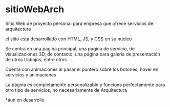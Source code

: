 # sitioWebArch
Sitio Web de proyecto personal para empresa que ofrece servicios de arquitectura

el sitio esta desarrollado con HTML, JS, y CSS en su nucleo 

Se centra en una pagina principal, una pagina de servicio, de visualizaciones 3D, de contacto, una página para galería de presentación de 
otros trabajos, entre otros

Cuenta con animaciones al pasar el puntero sobre los botones, hover en servicios y animaciones

La página es completamente personalizable y funciona perfectamente para otro tipo de servicios, no necesariamente de Arquitectura 

*aun en desarrollo 
